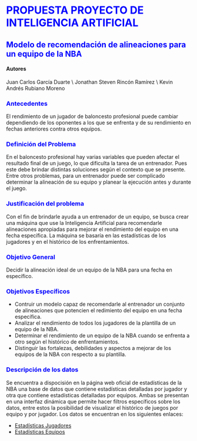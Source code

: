 # <FONT color="blue">PROPUESTA PROYECTO DE INTELIGENCIA ARTIFICIAL </FONT>
## <FONT color="blue">Modelo de recomendación de alineaciones para un equipo de la NBA </FONT>

#### Autores
Juan Carlos García Duarte \\
Jonathan Steven Rincón Ramírez \\
Kevin Andrés Rubiano Moreno

### <FONT color="blue"> Antecedentes </FONT>
El rendimiento de un jugador de baloncesto profesional puede cambiar dependiendo de los oponentes a los que se enfrenta y de su rendimiento en fechas anteriores contra otros equipos.

### <FONT color="blue"> Definición del Problema </FONT>
En el baloncesto profesional hay varias variables que pueden afectar el resultado final de un juego, lo que dificulta la tarea de un entrenador. Pues este debe brindar distintas soluciones según el contexto que se presente. Entre otros problemas, para un entrenador puede ser complicado determinar la alineación de su equipo y planear la ejecución antes y durante el juego.

### <FONT color="blue"> Justificación del problema </FONT>
Con el fin de brindarle ayuda a un entrenador de un equipo, se busca crear una máquina que use la Inteligencia Artificial para recomendarle alineaciones apropiadas para mejorar el rendimiento del equipo en una fecha específica. La máquina se basaría en las estadísticas de los jugadores y en el histórico de los enfrentamientos.

### <FONT color="blue"> Objetivo General </FONT>
Decidir la alineación ideal de un equipo de la NBA para una fecha en específico.

### <FONT color="blue"> Objetivos Específicos </FONT>

* Contruir un modelo capaz de recomendarle al entrenador un conjunto de alineaciones que potencien el redimiento del equipo en una fecha específica.
* Analizar el rendimiento de todos los jugadores de la plantilla de un equipo de la NBA.
* Determinar el rendimiento de un equipo de la NBA cuando se enfrenta a otro según el histórico de enfrentamientos.
* Distinguir las fortalezas, debilidades y aspectos a mejorar de los equipos de la NBA con respecto a su plantilla.

### <FONT color="blue"> Descripción de los datos </FONT>

Se encuentra a dispocisión en la página web oficial de estadísticas de la NBA una base de datos que contiene estadísticas detalladas por jugador y otra que contiene estadísticas detalladas por equipos. Ambas se presentan en una interfaz dinámica que permite hacer filtros específicos sobre los datos, entre estos la posibilidad de visualizar el histórico de juegos por equipo y por jugador. Los datos se encuentran en los siguientes enlaces:
* [Estadísticas Jugadores](https://www.nba.com/stats/players/traditional?PerMode=Totals&sort=PTS&dir=-1)
* [Estadísticas Equipos](https://www.nba.com/stats/teams/traditional?DateFrom=&DateTo=&PerMode=Totals&sort=PTS&dir=-1)
